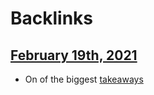 
# Backlinks
## [February 19th, 2021](<February 19th, 2021.md>)
- On of the biggest [takeaways](<takeaways.md>)

